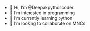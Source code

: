 - 👋 Hi, I’m @Deepakpythoncoder
- 👀 I’m interested in programming
- 🌱 I’m currently learning python
- 💞️ I’m looking to collaborate on MNCs

<!---
Deepakpythoncoder/Deepakpythoncoder is a ✨ special ✨ repository because its `README.md` (this file) appears on your GitHub profile.
You can click the Preview link to take a look at your changes.
--->
